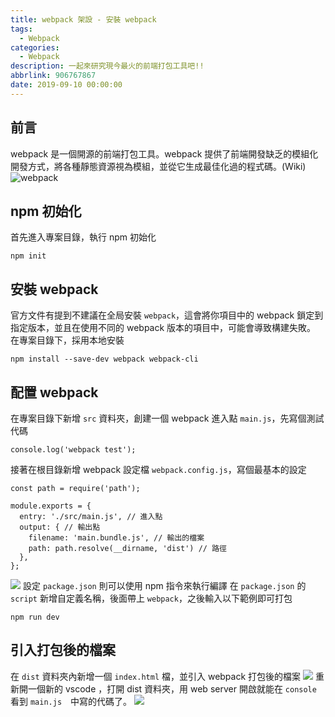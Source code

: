 ```yaml
---
title: webpack 架設 - 安裝 webpack
tags:
  - Webpack
categories:
  - Webpack
description: 一起來研究現今最火的前端打包工具吧!!
abbrlink: 906767867
date: 2019-09-10 00:00:00
---
```

## 前言
webpack 是一個開源的前端打包工具。webpack 提供了前端開發缺乏的模組化開發方式，將各種靜態資源視為模組，並從它生成最佳化過的程式碼。(Wiki)
![webpack](https://i.imgur.com/5Z4PSWc.png)
## npm 初始化
首先進入專案目錄，執行 npm 初始化
```
npm init
```
## 安裝 webpack
官方文件有提到不建議在全局安裝 `webpack`，這會將你項目中的 webpack 鎖定到指定版本，並且在使用不同的 webpack 版本的項目中，可能會導致構建失敗。
在專案目錄下，採用本地安裝
```
npm install --save-dev webpack webpack-cli
```
## 配置 webpack
在專案目錄下新增 `src` 資料夾，創建一個 webpack 進入點 `main.js`，先寫個測試代碼
```
console.log('webpack test');
```
接著在根目錄新增 webpack 設定檔 `webpack.config.js`，寫個最基本的設定
```
const path = require('path');

module.exports = {
  entry: './src/main.js', // 進入點
  output: { // 輸出點
    filename: 'main.bundle.js', // 輸出的檔案
    path: path.resolve(__dirname, 'dist') // 路徑
  },
};
```
![](https://i.imgur.com/wcCuNP1.png)
設定 `package.json` 則可以使用 npm 指令來執行編譯
在 `package.json` 的 `script` 新增自定義名稱，後面帶上 `webpack`，之後輸入以下範例即可打包
```
npm run dev
```

## 引入打包後的檔案
在 `dist` 資料夾內新增一個 `index.html` 檔，並引入 webpack 打包後的檔案
![](https://i.imgur.com/jvVy0as.png)
重新開一個新的 vscode ，打開 dist 資料夾，用 web server 開啟就能在 `console` 看到 `main.js`　中寫的代碼了。
![](https://i.imgur.com/1ucYvXW.png)